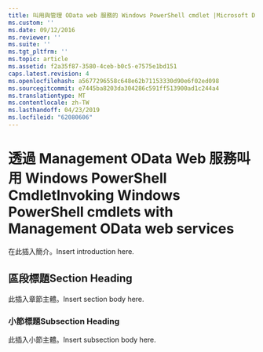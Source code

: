 ```yaml
---
title: 叫用與管理 OData web 服務的 Windows PowerShell cmdlet |Microsoft Docs
ms.custom: ''
ms.date: 09/12/2016
ms.reviewer: ''
ms.suite: ''
ms.tgt_pltfrm: ''
ms.topic: article
ms.assetid: f2a35f87-3580-4ceb-b0c5-e7575e1bd151
caps.latest.revision: 4
ms.openlocfilehash: a5677296558c648e62b71153330d90e6f02ed098
ms.sourcegitcommit: e7445ba8203da304286c591ff513900ad1c244a4
ms.translationtype: MT
ms.contentlocale: zh-TW
ms.lasthandoff: 04/23/2019
ms.locfileid: "62080606"
---
```

# <a name="invoking-windows-powershell-cmdlets-with-management-odata-web-services"></a><span data-ttu-id="7b2ed-102">透過 Management OData Web 服務叫用 Windows PowerShell Cmdlet</span><span class="sxs-lookup"><span data-stu-id="7b2ed-102">Invoking Windows PowerShell cmdlets with Management OData web services</span></span>

<span data-ttu-id="7b2ed-103">在此插入簡介。</span><span class="sxs-lookup"><span data-stu-id="7b2ed-103">Insert introduction here.</span></span>

## <a name="section-heading"></a><span data-ttu-id="7b2ed-104">區段標題</span><span class="sxs-lookup"><span data-stu-id="7b2ed-104">Section Heading</span></span>

<span data-ttu-id="7b2ed-105">此插入章節主體。</span><span class="sxs-lookup"><span data-stu-id="7b2ed-105">Insert section body here.</span></span>

### <a name="subsection-heading"></a><span data-ttu-id="7b2ed-106">小節標題</span><span class="sxs-lookup"><span data-stu-id="7b2ed-106">Subsection Heading</span></span>

<span data-ttu-id="7b2ed-107">此插入小節主體。</span><span class="sxs-lookup"><span data-stu-id="7b2ed-107">Insert subsection body here.</span></span>